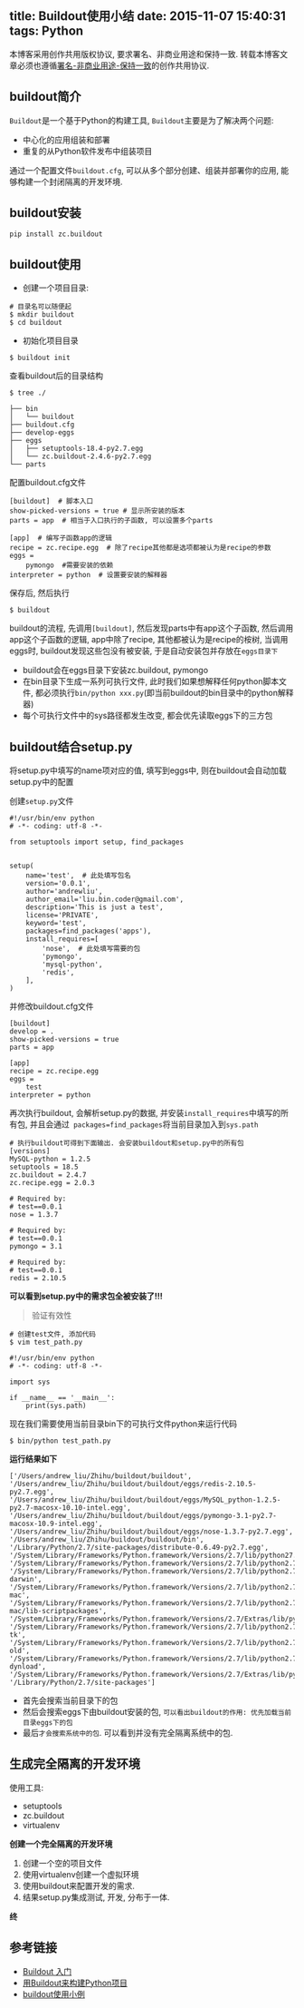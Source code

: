 title: Buildout使用小结
date: 2015-11-07 15:40:31
tags: Python
---
本博客采用创作共用版权协议, 要求署名、非商业用途和保持一致. 转载本博客文章必须也遵循[署名-非商业用途-保持一致](http://creativecommons.org/licenses/by-nc-sa/3.0/deed.zh)的创作共用协议.

## buildout简介


`Buildout`是一个基于Python的构建工具, `Buildout`主要是为了解决两个问题:

- 中心化的应用组装和部署
- 重复的从Python软件发布中组装项目

通过一个配置文件`buildout.cfg`, 可以从多个部分创建、组装并部署你的应用, 能够构建一个封闭隔离的开发环境.

<!--more-->


## buildout安装

```
pip install zc.buildout
```


## buildout使用

- 创建一个项目目录:

```
# 目录名可以随便起
$ mkdir buildout
$ cd buildout
```

- 初始化项目目录

```
$ buildout init
```

查看buildout后的目录结构

```
$ tree ./

├── bin
│   └── buildout
├── buildout.cfg
├── develop-eggs
├── eggs
│   ├── setuptools-18.4-py2.7.egg
│   └── zc.buildout-2.4.6-py2.7.egg
└── parts
```


配置buildout.cfg文件 

```
[buildout]  # 脚本入口
show-picked-versions = true # 显示所安装的版本
parts = app  # 相当于入口执行的子函数, 可以设置多个parts

[app]  # 编写子函数app的逻辑
recipe = zc.recipe.egg  # 除了recipe其他都是选项都被认为是recipe的参数
eggs = 
    pymongo  #需要安装的依赖
interpreter = python  # 设置要安装的解释器

```

保存后, 然后执行

```
$ buildout
```

buildout的流程, 先调用`[buildout]`, 然后发现parts中有app这个子函数, 然后调用app这个子函数的逻辑, app中除了recipe, 其他都被认为是recipe的桉树, 当调用eggs时, buildout发现这些包没有被安装, 于是自动安装包并存放在`eggs目录下`

- buildout会在eggs目录下安装zc.buildout, pymongo
- 在bin目录下生成一系列可执行文件, 此时我们如果想解释任何python脚本文件, 都必须执行`bin/python xxx.py`(即当前buildout的bin目录中的python解释器)
- 每个可执行文件中的sys路径都发生改变, 都会优先读取eggs下的三方包


## buildout结合setup.py

将setup.py中填写的name项对应的值, 填写到eggs中, 则在buildout会自动加载setup.py中的配置

创建`setup.py`文件

```
#!/usr/bin/env python
# -*- coding: utf-8 -*-

from setuptools import setup, find_packages


setup(
    name='test',  # 此处填写包名
    version='0.0.1',
    author='andrewliu',
    author_email='liu.bin.coder@gmail.com',
    description='This is just a test',
    license='PRIVATE',
    keyword='test',
    packages=find_packages('apps'),
    install_requires=[
        'nose',  # 此处填写需要的包
        'pymongo',
        'mysql-python',
        'redis',
    ],
)
```


并修改buildout.cfg文件

```
[buildout]
develop = .
show-picked-versions = true
parts = app

[app]
recipe = zc.recipe.egg
eggs =
    test
interpreter = python
```

再次执行buildout, 会解析setup.py的数据, 并安装`install_requires`中填写的所有包, 并且会通过` packages=find_packages`将当前目录加入到`sys.path`


```
# 执行buildout可得到下面输出. 会安装buildout和setup.py中的所有包
[versions]
MySQL-python = 1.2.5
setuptools = 18.5
zc.buildout = 2.4.7
zc.recipe.egg = 2.0.3

# Required by:
# test==0.0.1
nose = 1.3.7

# Required by:
# test==0.0.1
pymongo = 3.1

# Required by:
# test==0.0.1
redis = 2.10.5
```
**可以看到setup.py中的需求包全被安装了!!!**

> 验证有效性

```
# 创建test文件, 添加代码
$ vim test_path.py

#!/usr/bin/env python
# -*- coding: utf-8 -*-

import sys

if __name__ == '__main__':
    print(sys.path)
```

现在我们需要使用当前目录bin下的可执行文件python来运行代码

```
$ bin/python test_path.py
```

**运行结果如下**

```
['/Users/andrew_liu/Zhihu/buildout/buildout', '/Users/andrew_liu/Zhihu/buildout/buildout/eggs/redis-2.10.5-py2.7.egg', '/Users/andrew_liu/Zhihu/buildout/buildout/eggs/MySQL_python-1.2.5-py2.7-macosx-10.10-intel.egg', '/Users/andrew_liu/Zhihu/buildout/buildout/eggs/pymongo-3.1-py2.7-macosx-10.9-intel.egg', '/Users/andrew_liu/Zhihu/buildout/buildout/eggs/nose-1.3.7-py2.7.egg', '/Users/andrew_liu/Zhihu/buildout/buildout/bin', '/Library/Python/2.7/site-packages/distribute-0.6.49-py2.7.egg', '/System/Library/Frameworks/Python.framework/Versions/2.7/lib/python27.zip', '/System/Library/Frameworks/Python.framework/Versions/2.7/lib/python2.7', '/System/Library/Frameworks/Python.framework/Versions/2.7/lib/python2.7/plat-darwin', '/System/Library/Frameworks/Python.framework/Versions/2.7/lib/python2.7/plat-mac', '/System/Library/Frameworks/Python.framework/Versions/2.7/lib/python2.7/plat-mac/lib-scriptpackages', '/System/Library/Frameworks/Python.framework/Versions/2.7/Extras/lib/python', '/System/Library/Frameworks/Python.framework/Versions/2.7/lib/python2.7/lib-tk', '/System/Library/Frameworks/Python.framework/Versions/2.7/lib/python2.7/lib-old', '/System/Library/Frameworks/Python.framework/Versions/2.7/lib/python2.7/lib-dynload', '/System/Library/Frameworks/Python.framework/Versions/2.7/Extras/lib/python/PyObjC', '/Library/Python/2.7/site-packages']
```

- 首先会搜索当前目录下的包
- 然后会搜索eggs下由buildout安装的包, `可以看出buildout的作用: 优先加载当前目录eggs下的包`
- 最后`才会搜索系统中的包`. 可以看到并没有完全隔离系统中的包. 


## 生成完全隔离的开发环境

使用工具:

- setuptools
- zc.buildout
- virtualenv

**创建一个完全隔离的开发环境**

1. 创建一个空的项目文件
2. 使用virtualenv创建一个虚拟环境
3. 使用buildout来配置开发的需求.
4. 结果setup.py集成测试, 开发, 分布于一体.

**终**



## 参考链接

- [Buildout 入门](http://www.aireadfun.com/blog/2013/08/29/buildout-ru-men/)
- [用Buildout来构建Python项目](https://lxneng.com/posts/192)
- [buildout使用小例](http://www.worldhello.net/2010/12/10/2207.html)
